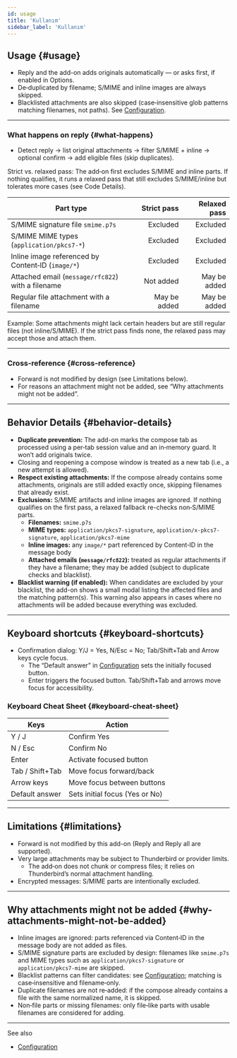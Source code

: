 ```yaml
---
id: usage
title: 'Kullanım'
sidebar_label: 'Kullanım'
---
```


## Usage {#usage}

- Reply and the add-on adds originals automatically — or asks first, if enabled in Options.
- De‑duplicated by filename; S/MIME and inline images are always skipped.
- Blacklisted attachments are also skipped (case‑insensitive glob patterns matching filenames, not paths). See [Configuration](configuration#blacklist-glob-patterns).

---

### What happens on reply {#what-happens}

- Detect reply → list original attachments → filter S/MIME + inline → optional confirm → add eligible files (skip duplicates).

Strict vs. relaxed pass: The add‑on first excludes S/MIME and inline parts. If nothing qualifies, it runs a relaxed pass that still excludes S/MIME/inline but tolerates more cases (see Code Details).

| Part type                                         |  Strict pass | Relaxed pass |
| ------------------------------------------------- | -----------: | -----------: |
| S/MIME signature file `smime.p7s`                 |     Excluded |     Excluded |
| S/MIME MIME types (`application/pkcs7-*`)         |     Excluded |     Excluded |
| Inline image referenced by Content‑ID (`image/*`) |     Excluded |     Excluded |
| Attached email (`message/rfc822`) with a filename |    Not added | May be added |
| Regular file attachment with a filename           | May be added | May be added |

Example: Some attachments might lack certain headers but are still regular files (not inline/S/MIME). If the strict pass finds none, the relaxed pass may accept those and attach them.

---

### Cross‑reference {#cross-reference}

- Forward is not modified by design (see Limitations below).
- For reasons an attachment might not be added, see “Why attachments might not be added”.

---

## Behavior Details {#behavior-details}

- **Duplicate prevention:** The add-on marks the compose tab as processed using a per‑tab session value and an in‑memory guard. It won’t add originals twice.
- Closing and reopening a compose window is treated as a new tab (i.e., a new attempt is allowed).
- **Respect existing attachments:** If the compose already contains some attachments, originals are still added exactly once, skipping filenames that already exist.
- **Exclusions:** S/MIME artifacts and inline images are ignored. If nothing qualifies on the first pass, a relaxed fallback re-checks non‑S/MIME parts.
  - **Filenames:** `smime.p7s`
  - **MIME types:** `application/pkcs7-signature`, `application/x-pkcs7-signature`, `application/pkcs7-mime`
  - **Inline images:** any `image/*` part referenced by Content‑ID in the message body
  - **Attached emails (`message/rfc822`):** treated as regular attachments if they have a filename; they may be added (subject to duplicate checks and blacklist).
- **Blacklist warning (if enabled):** When candidates are excluded by your blacklist,
  the add-on shows a small modal listing the affected files and the matching
  pattern(s). This warning also appears in cases where no attachments will be
  added because everything was excluded.

---

## Keyboard shortcuts {#keyboard-shortcuts}

- Confirmation dialog: Y/J = Yes, N/Esc = No; Tab/Shift+Tab and Arrow keys cycle focus.
  - The “Default answer” in [Configuration](configuration#confirmation) sets the initially focused button.
  - Enter triggers the focused button. Tab/Shift+Tab and arrows move focus for accessibility.

### Keyboard Cheat Sheet {#keyboard-cheat-sheet}

| Keys            | Action                         |
| --------------- | ------------------------------ |
| Y / J           | Confirm Yes                    |
| N / Esc         | Confirm No                     |
| Enter           | Activate focused button        |
| Tab / Shift+Tab | Move focus forward/back        |
| Arrow keys      | Move focus between buttons     |
| Default answer  | Sets initial focus (Yes or No) |

---

## Limitations {#limitations}

- Forward is not modified by this add-on (Reply and Reply all are supported).
- Very large attachments may be subject to Thunderbird or provider limits.
  - The add‑on does not chunk or compress files; it relies on Thunderbird’s normal attachment handling.
- Encrypted messages: S/MIME parts are intentionally excluded.

---

## Why attachments might not be added {#why-attachments-might-not-be-added}

- Inline images are ignored: parts referenced via Content‑ID in the message body are not added as files.
- S/MIME signature parts are excluded by design: filenames like `smime.p7s` and MIME types such as `application/pkcs7-signature` or `application/pkcs7-mime` are skipped.
- Blacklist patterns can filter candidates: see [Configuration](configuration#blacklist-glob-patterns); matching is case‑insensitive and filename‑only.
- Duplicate filenames are not re‑added: if the compose already contains a file with the same normalized name, it is skipped.
- Non‑file parts or missing filenames: only file‑like parts with usable filenames are considered for adding.

---

See also

- [Configuration](configuration)
